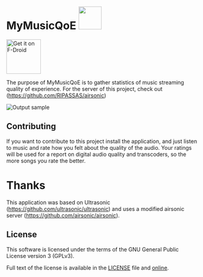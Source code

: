 # MyMusicQoE <img src="https://github.com/albertolalanda/new-ultrasonic-fork-for-MyMusicQoE/blob/master/ultrasonic/src/main/res/mipmap-xxxhdpi/ic_launcher_mymusicqoe.png" width=60>

<a href="https://f-droid.org/en/packages/pt.ipleiria.mymusicqoe/" target="_blank">
<img src="https://f-droid.org/badge/get-it-on.png" alt="Get it on F-Droid" height="90"/></a>

The purpose of MyMusicQoE is to gather statistics of music streaming quality of experience.
For the server of this project, check out (https://github.com/RIPASSAS/airsonic)

![Output sample](https://github.com/albertolalanda/new-ultrasonic-fork-for-MyMusicQoE/demonstration.gif)

## Contributing

If you want to contribute to this project install the application, and just listen to music and rate how you felt about the quality of the audio. Your ratings will be used for a report on digital audio quality and transcoders, so the more songs you rate the better.

# Thanks

This application was based on Ultrasonic (https://github.com/ultrasonic/ultrasonic) and uses a modified airsonic server (https://github.com/airsonic/airsonic).

## License

This software is licensed under the terms of the GNU General Public License version 3 (GPLv3).

Full text of the license is available in the [LICENSE](LICENSE) file and [online](https://opensource.org/licenses/gpl-3.0.html).

